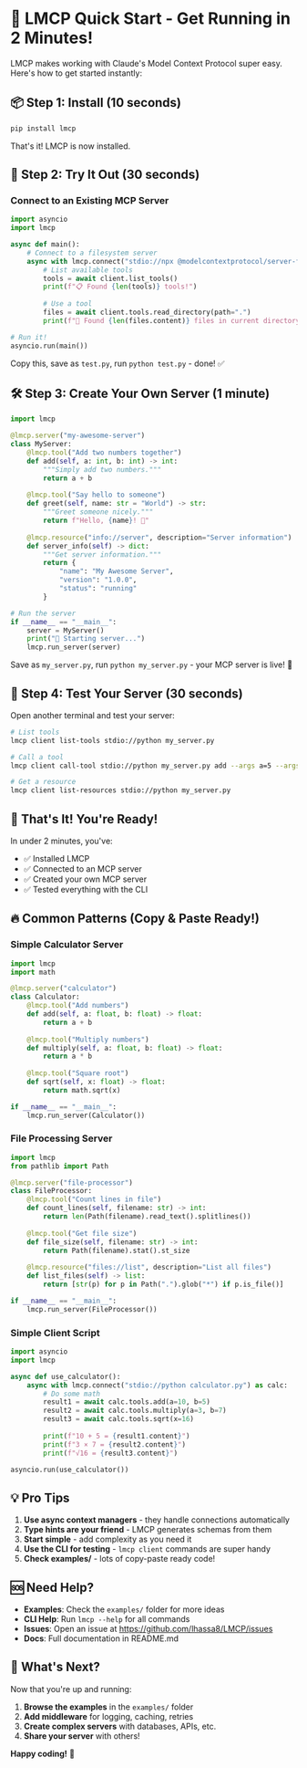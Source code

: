 # 🚀 LMCP Quick Start - Get Running in 2 Minutes!

LMCP makes working with Claude's Model Context Protocol super easy. Here's how to get started instantly:

## 📦 Step 1: Install (10 seconds)

```bash
pip install lmcp
```

That's it! LMCP is now installed.

## 🎯 Step 2: Try It Out (30 seconds)

### Connect to an Existing MCP Server

```python
import asyncio
import lmcp

async def main():
    # Connect to a filesystem server
    async with lmcp.connect("stdio://npx @modelcontextprotocol/server-filesystem ./") as client:
        # List available tools
        tools = await client.list_tools()
        print(f"📋 Found {len(tools)} tools!")
        
        # Use a tool
        files = await client.tools.read_directory(path=".")
        print(f"📁 Found {len(files.content)} files in current directory")

# Run it!
asyncio.run(main())
```

Copy this, save as `test.py`, run `python test.py` - done! ✅

## 🛠️ Step 3: Create Your Own Server (1 minute)

```python
import lmcp

@lmcp.server("my-awesome-server")
class MyServer:
    @lmcp.tool("Add two numbers together")
    def add(self, a: int, b: int) -> int:
        """Simply add two numbers."""
        return a + b
    
    @lmcp.tool("Say hello to someone")
    def greet(self, name: str = "World") -> str:
        """Greet someone nicely."""
        return f"Hello, {name}! 👋"
    
    @lmcp.resource("info://server", description="Server information")
    def server_info(self) -> dict:
        """Get server information."""
        return {
            "name": "My Awesome Server",
            "version": "1.0.0",
            "status": "running"
        }

# Run the server
if __name__ == "__main__":
    server = MyServer()
    print("🚀 Starting server...")
    lmcp.run_server(server)
```

Save as `my_server.py`, run `python my_server.py` - your MCP server is live! 🎉

## 🧪 Step 4: Test Your Server (30 seconds)

Open another terminal and test your server:

```bash
# List tools
lmcp client list-tools stdio://python my_server.py

# Call a tool
lmcp client call-tool stdio://python my_server.py add --args a=5 --args b=3

# Get a resource
lmcp client list-resources stdio://python my_server.py
```

## 🎨 That's It! You're Ready!

In under 2 minutes, you've:
- ✅ Installed LMCP
- ✅ Connected to an MCP server
- ✅ Created your own MCP server
- ✅ Tested everything with the CLI

## 🔥 Common Patterns (Copy & Paste Ready!)

### Simple Calculator Server
```python
import lmcp
import math

@lmcp.server("calculator")
class Calculator:
    @lmcp.tool("Add numbers")
    def add(self, a: float, b: float) -> float:
        return a + b
    
    @lmcp.tool("Multiply numbers")
    def multiply(self, a: float, b: float) -> float:
        return a * b
    
    @lmcp.tool("Square root")
    def sqrt(self, x: float) -> float:
        return math.sqrt(x)

if __name__ == "__main__":
    lmcp.run_server(Calculator())
```

### File Processing Server
```python
import lmcp
from pathlib import Path

@lmcp.server("file-processor")
class FileProcessor:
    @lmcp.tool("Count lines in file")
    def count_lines(self, filename: str) -> int:
        return len(Path(filename).read_text().splitlines())
    
    @lmcp.tool("Get file size")
    def file_size(self, filename: str) -> int:
        return Path(filename).stat().st_size
    
    @lmcp.resource("files://list", description="List all files")
    def list_files(self) -> list:
        return [str(p) for p in Path(".").glob("*") if p.is_file()]

if __name__ == "__main__":
    lmcp.run_server(FileProcessor())
```

### Simple Client Script
```python
import asyncio
import lmcp

async def use_calculator():
    async with lmcp.connect("stdio://python calculator.py") as calc:
        # Do some math
        result1 = await calc.tools.add(a=10, b=5)
        result2 = await calc.tools.multiply(a=3, b=7)
        result3 = await calc.tools.sqrt(x=16)
        
        print(f"10 + 5 = {result1.content}")
        print(f"3 × 7 = {result2.content}")
        print(f"√16 = {result3.content}")

asyncio.run(use_calculator())
```

## 💡 Pro Tips

1. **Use async context managers** - they handle connections automatically
2. **Type hints are your friend** - LMCP generates schemas from them
3. **Start simple** - add complexity as you need it
4. **Use the CLI for testing** - `lmcp client` commands are super handy
5. **Check examples/** - lots of copy-paste ready code!

## 🆘 Need Help?

- **Examples**: Check the `examples/` folder for more ideas
- **CLI Help**: Run `lmcp --help` for all commands
- **Issues**: Open an issue at https://github.com/lhassa8/LMCP/issues
- **Docs**: Full documentation in README.md

## 🎯 What's Next?

Now that you're up and running:

1. **Browse the examples** in the `examples/` folder
2. **Add middleware** for logging, caching, retries
3. **Create complex servers** with databases, APIs, etc.
4. **Share your server** with others!

**Happy coding!** 🚀